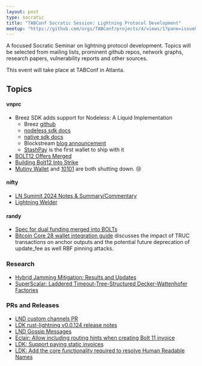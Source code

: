 ```yaml
---
layout: post
type: socratic
title: "TABConf Socratic Session: Lightning Protocol Development"
meetup: "https://github.com/orgs/TABConf/projects/4/views/1?pane=issue&itemId=81248842&issue=TABConf%7C6.tabconf.com%7C148"
---
```


A focused Socratic Seminar on lightning protocol development. Topics will be selected from 
mailing lists, prominent github repos, network graphs, research papers, vulnerability reports 
and other sources.

This event will take place at TABConf in Atlanta.


## Topics

#### vnprc

- Breez SDK adds support for Nodeless: A Liquid Implementation
  - Breez [github](https://github.com/breez)
  - [nodeless sdk docs](https://sdk-doc-liquid.breez.technology/)
  - [native sdk docs](https://sdk-doc-greenlight.breez.technology/)
  - Blockstream [blog announcement](https://blog.liquid.net/breez-releases-nodeless-sdk-implementation-powered-by-liquid/)
  - [StashPay](https://blog.onionmill.com/p/welcome-to-the-stashpay-testflight) is the first wallet to ship with it
- [BOLT12 Offers Merged](https://github.com/lightning/bolts/pull/798)
- [Building Bolt12 Into Strike](https://strike.me/blog/bolt12-offers/)
- [Mutiny Wallet](https://blog.mutinywallet.com/mutiny-wallet-is-shutting-down/) and [10101](https://10101.finance/blog/10101-is-shutting-down/) are both shutting down. 😢

#### nifty
- [LN Summit 2024 Notes & Summary/Commentary](https://delvingbitcoin.org/t/ln-summit-2024-notes-summary-commentary/1198)
- [Lightning Welder](https://github.com/alexlwn123/Lightning-Welder)

#### randy
- [Spec for dual funding merged into BOLTs](https://github.com/lightning/bolts/pull/851)
- [Bitcoin Core 28 wallet integration guide](https://bitcoinops.org/en/bitcoin-core-28-wallet-integration-guide/) discusses the impact of TRUC transactions on anchor outputs and the potential future deprecation of update_fee as well RBF pinning attacks.

### Research
- [Hybrid Jamming Mitigation: Results and Updates](https://delvingbitcoin.org/t/hybrid-jamming-mitigation-results-and-updates/1147)
- [SuperScalar: Laddered Timeout-Tree-Structured Decker-Wattenhofer Factories](https://delvingbitcoin.org/t/superscalar-laddered-timeout-tree-structured-decker-wattenhofer-factories/1143)

### PRs and Releases
- [LND custom channels PR](https://github.com/lightningnetwork/lnd/pull/8960/files#diff-d8ed3157089b4fb9b6e61d523fd956f2adfd223fdc76d000112bb8e2dab96e8e)
- [LDK rust-lightning v0.0.124 release notes](https://github.com/lightningdevkit/rust-lightning/releases/tag/v0.0.124)
- [LND Gossip Messages](https://github.com/lightningnetwork/lnd/pull/8044)
- [Eclair: Allow including routing hints when creating Bolt 11 invoice](https://github.com/ACINQ/eclair/pull/2909)
- [LDK: Support paying static invoices](https://github.com/lightningdevkit/rust-lightning/pull/3140)
- [LDK: Add the core functionality required to resolve Human Readable Names](https://github.com/lightningdevkit/rust-lightning/pull/3179)
